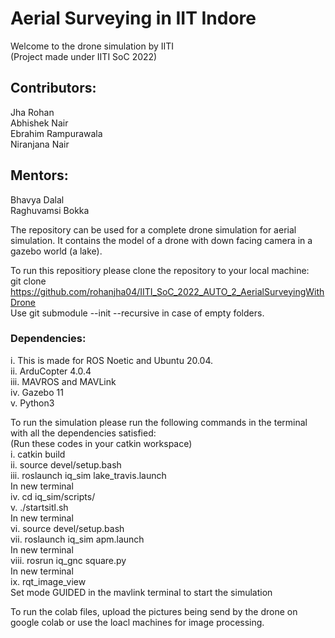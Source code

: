 # Aerial Surveying in IIT Indore
Welcome to the drone simulation by IITI</br>
(Project made under IITI SoC 2022)</br>
## Contributors:</br>
Jha Rohan</br>
Abhishek Nair</br>
Ebrahim Rampurawala</br>
Niranjana Nair</br>
## Mentors:</br>
Bhavya Dalal</br>
Raghuvamsi Bokka</br>

The repository can be used for a complete drone simulation for aerial simulation. It contains the model of a drone with down facing camera in a gazebo world (a lake).</br>

To run this repositiory please clone the repository to your local machine:</br>
git clone https://github.com/rohanjha04/IITI_SoC_2022_AUTO_2_AerialSurveyingWithDrone</br>
Use git submodule --init --recursive in case of empty folders.</br>

### Dependencies:</br>
i. This is made for ROS Noetic and Ubuntu 20.04.</br>
ii. ArduCopter 4.0.4</br>
iii. MAVROS and MAVLink</br>
iv. Gazebo 11</br>
v. Python3</br>

To run the simulation please run the following commands in the terminal with all the dependencies satisfied:</br>
(Run these codes in your catkin workspace)</br>
i. catkin build</br>
ii. source devel/setup.bash</br>
iii. roslaunch iq_sim lake_travis.launch</br>
In new terminal</br>
iv. cd iq_sim/scripts/</br>
v. ./startsitl.sh</br>
In new terminal</br>
vi. source devel/setup.bash</br>
vii. roslaunch iq_sim apm.launch</br>
In new terminal</br>
viii. rosrun iq_gnc square.py</br>
In new terminal</br> 
ix. rqt_image_view</br>
Set mode GUIDED in the mavlink terminal to start the simulation</br>

To run the colab files, upload the pictures being send by the drone on google colab or use the loacl machines for image processing.</br>
